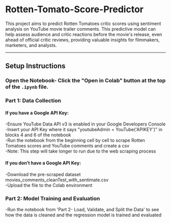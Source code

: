 # Rotten-Tomato-Score-Predictor

This project aims to predict Rotten Tomatoes critic scores using sentiment analysis on YouTube movie trailer comments. This predictive model can help assess audience and critic reactions before the movie's release, even ahead of official critic reviews, providing valuable insights for filmmakers, marketers, and analysts.

---
## Setup Instructions

### Open the Notebook- Click the "Open in Colab" button at the top of the `.ipynb` file.

### Part 1: Data Collection

#### If you have a Google API Key:
-Ensure YouTube Data API v3 is enabled in your Google Developers Console<br>
-Insert your API Key where it says "youtubeAdmin = YouTube('APIKEY')" in blocks 4 and 6 of the notebook<br>
-Run the notebook from the beginning cell by cell to scrape Rotten Tomatoes scores and YouTube comments and create a csv<br>
-Note: This step will take longer to run due to the web scraping process<br>
#### If you don’t have a Google API Key:
-Download the pre-scraped dataset movies_comments_cleanTest_with_sentimate.csv<br>
-Upload the file to the Colab environment<br>

### Part 2: Model Training and Evaluation

-Run the notebook from 'Part 2- Load, Validate, and Split the Data' to see how the data is cleaned and the regression model is trained and evaluated

